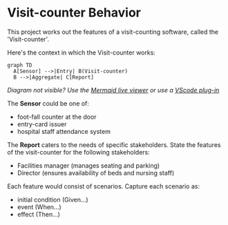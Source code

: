 # Visit-counter Behavior

This project works out the features of a
visit-counting software, called the 'Visit-counter'.

Here's the context in which the Visit-counter works:

```mermaid
graph TD
  A[Sensor] -->|Entry| B(Visit-counter)
  B -->|Aggregate| C[Report]
```

_Diagram not visible? Use the
[Mermaid live viewer](https://mermaid-js.github.io/mermaid-live-editor)
or use a [VScode plug-in](https://marketplace.visualstudio.com/items?itemName=bierner.markdown-mermaid)_

The **Sensor** could be one of:

- foot-fall counter at the door
- entry-card issuer
- hospital staff attendance system

The **Report** caters to the needs of specific stakeholders.
State the features of the visit-counter for the following stakeholders:

- Facilities manager (manages seating and parking)
- Director (ensures availability of beds and nursing staff)

Each feature would consist of scenarios.
Capture each scenario as:

- initial condition (Given...)
- event (When...)
- effect (Then...)
